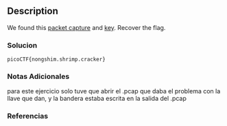 ## Description
We found this [packet capture](https://jupiter.challenges.picoctf.org/static/0c84d3636dd088d9fe4efd5d0d869a06/capture.pcap) and [key](https://jupiter.challenges.picoctf.org/static/0c84d3636dd088d9fe4efd5d0d869a06/picopico.key). Recover the flag.
### Solucion

```
picoCTF{nongshim.shrimp.cracker}
```
### Notas Adicionales
para este ejercicio solo tuve que abrir el .pcap que daba el problema con la llave que dan, y la bandera estaba escrita en la salida del .pcap
### Referencias
